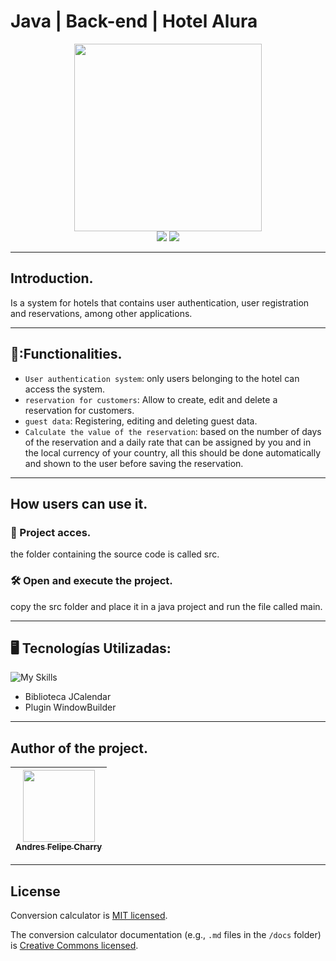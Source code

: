 # Java | Back-end | Hotel Alura

<p align="center" >
     <img width="300" heigth="300" src="https://user-images.githubusercontent.com/91544872/189419040-c093db78-c970-4960-8aca-ffcc11f7ffaf.png"><br>
     <a href="#License"><img src="https://img.shields.io/badge/license-MIT-green" /></a>
     <a ><img src="https://img.shields.io/badge/release_date-august-green" /></a>
</p>

---
## Introduction.
Is a system for hotels that contains user authentication, user registration and reservations, among other applications.

---
## 🔨:Functionalities.
- `User authentication system`: only users belonging to the hotel can access the system.
- `reservation for customers`: Allow to create, edit and delete a reservation for customers.
- `guest data`: Registering, editing and deleting guest data.
- `Calculate the value of the reservation`:  based on the number of days of the reservation and a daily rate that can be assigned by you and in the local currency of your country, all this should be done automatically and shown to the user before saving the reservation.

---
## How users can use it.
### 📂 Project acces.
the folder containing the source code is called src.

### 🛠️ Open and execute the project.
copy the src folder and place it in a java project and run the file called main.

---
## 🖥️ Tecnologías Utilizadas:

 ![My Skills](https://skillicons.dev/icons?i=java,eclipse,mysql&theme=light)
- Biblioteca JCalendar
- Plugin WindowBuilder </br>

---

## Author of the project.
| [<img src="https://avatars.githubusercontent.com/AndresCharry?v=4" width=115><br><sub>Andres Felipe Charry</sub>](https://github.com/AndresCharry) |  
| :---: |

---
## License
Conversion calculator is [MIT licensed](./LICENSE).

The conversion calculator documentation (e.g., `.md` files in the `/docs` folder) is [Creative Commons licensed](./LICENSE-docs).
